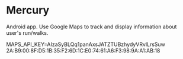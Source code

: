 # Mercury

Android app. Use Google Maps to track and display information about user's run/walks.

MAPS_API_KEY=AIzaSyBLQq1panAxsJATZTUBzhydyVRvlLrsSuw
2A:B9:00:8F:D5:1B:35:F2:6D:1C:E0:74:61:A6:F3:98:9A:A1:AB:18
